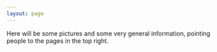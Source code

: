 ```yaml
---
layout: page
---
```


Here will be some pictures and some very general information, pointing people to the 
pages in the top right.